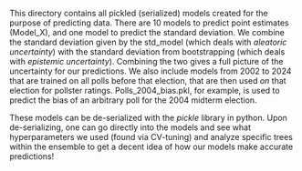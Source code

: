 This directory contains all pickled (serialized) models created for the purpose of predicting data. There are 10 models to predict point estimates (Model_X), and one model to predict the standard deviation. We combine the standard deviation given by the std_model (which deals with *aleatoric uncertainty*) with the standard deviation from bootstrapping (which deals with *epistemic uncertainty*). Combining the two gives a full picture of the uncertainty for our predictions. We also include models from 2002 to 2024 that are trained on all polls before that election, that are then used *on* that election for pollster ratings. Polls_2004_bias.pkl, for example, is used to predict the bias of an arbitrary poll for the 2004 midterm election.

These models can be de-serialized with the *pickle* library in python. Upon de-serializing, one can go directly into the models and see what hyperparameters we used (found via CV-tuning) and analyze specific trees within the ensemble to get a decent idea of how our models make accurate predictions!